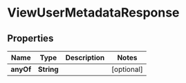 

# ViewUserMetadataResponse


## Properties

| Name | Type | Description | Notes |
|------------ | ------------- | ------------- | -------------|
|**anyOf** | **String** |  |  [optional] |




